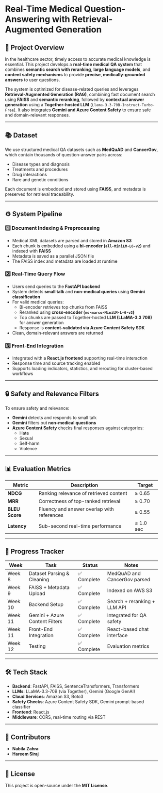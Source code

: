 # Real-Time Medical Question-Answering with Retrieval-Augmented Generation

## 🔬 Project Overview

In the healthcare sector, timely access to accurate medical knowledge is essential. This project develops a **real-time medical QA system** that combines **semantic search with reranking**, **large language models**, and **content safety mechanisms** to provide **precise, medically-grounded answers** to user questions.

The system is optimized for disease-related queries and leverages **Retrieval-Augmented Generation (RAG)**, combining fast document search using **FAISS** and **semantic reranking**, followed by **contextual answer generation** using a **Together-hosted LLM** (`Llama-3.3-70B-Instruct-Turbo-Free`). It also integrates **Gemini and Azure Content Safety** to ensure safe and domain-relevant responses.

---

## 📚 Dataset

We use structured medical QA datasets such as **MedQuAD** and **CancerGov**, which contain thousands of question-answer pairs across:

- Disease types and diagnosis  
- Treatments and procedures  
- Drug interactions  
- Rare and genetic conditions  

Each document is embedded and stored using **FAISS**, and metadata is preserved for retrieval traceability.

---

## ⚙️ System Pipeline

### 1️⃣ Document Indexing & Preprocessing

- Medical XML datasets are parsed and stored in **Amazon S3**
- Each chunk is embedded using a **bi-encoder (`all-MiniLM-L6-v2`)** and indexed with **FAISS**
- Metadata is saved as a parallel JSON file
- The FAISS index and metadata are loaded at runtime

### 2️⃣ Real-Time Query Flow

- Users send queries to the **FastAPI backend**
- System detects **small talk** and **non-medical queries** using **Gemini classification**
- For valid medical queries:
  - Bi-encoder retrieves top chunks from FAISS
  - Reranked using **cross-encoder (`ms-marco-MiniLM-L-6-v2`)**
  - Top chunks are passed to Together-hosted **LLM (LLaMA-3.3 70B)** for answer generation
  - Response is **content-validated via Azure Content Safety SDK**
- Clean, domain-relevant answers are returned

### 3️⃣ Front-End Integration

- Integrated with a **React.js frontend** supporting real-time interaction
- Response time and source tracking enabled
- Supports loading indicators, statistics, and rerouting for cluster-based workflows

---

## 🔒 Safety and Relevance Filters

To ensure safety and relevance:

- **Gemini** detects and responds to small talk  
- **Gemini** filters out **non-medical questions**  
- **Azure Content Safety** checks final responses against categories:
  - Hate
  - Sexual
  - Self-harm
  - Violence

---

## 📊 Evaluation Metrics

| Metric        | Description                                    | Target    |
|---------------|------------------------------------------------|-----------|
| **NDCG**      | Ranking relevance of retrieved content         | ≥ 0.65    |
| **MRR**       | Correctness of top-ranked retrieval            | ≥ 0.70    |
| **BLEU Score**| Fluency and answer overlap with references     | ≥ 0.55    |
| **Latency**   | Sub-second real-time performance               | ≤ 1.0 sec |

---

## 📅 Progress Tracker

| Week  | Task                          | Status     | Notes                                  |
|-------|-------------------------------|------------|----------------------------------------|
| Week 8  | Dataset Parsing & Cleaning     | ✅ Complete | MedQuAD and CancerGov parsed           |
| Week 9  | FAISS + Metadata Upload        | ✅ Complete | Indexed on AWS S3                      |
| Week 10 | Backend Setup                  | ✅ Complete | Search + reranking + LLM API           |
| Week 11 | Gemini + Azure Content Filters | ✅ Complete | Integrated for QA safety               |
| Week 11 | Front-End Integration          | ✅ Complete | React-based chat interface             |
| Week 12 | Testing                        | ✅ Complete | Evaluation metrics                     |

---

## 🛠 Tech Stack

- **Backend**: FastAPI, FAISS, SentenceTransformers, Transformers  
- **LLMs**: LLaMA-3.3-70B (via Together), Gemini (Google GenAI)  
- **Cloud Services**: Amazon S3, Boto3 
- **Safety Checks**: Azure Content Safety SDK, Gemini prompt-based classifier  
- **Frontend**: React.js  
- **Middleware**: CORS, real-time routing via REST  

---

## 📢 Contributors

- **Nabila Zahra**  
- **Hareem Siraj**

---

## 📜 License

This project is open-source under the **MIT License**.
